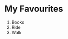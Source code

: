 <html>
  <body>
    <h1> My Favourites </h1>
    <ol>
      <li> Books </li>
      <li> Ride </li>
      <li> Walk </li>
    </ol>
  </body>
</html>
